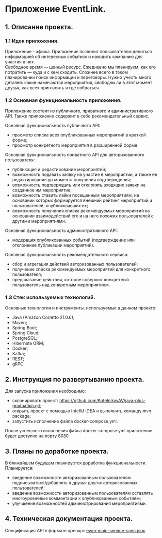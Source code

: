 # Приложение EventLink.
## 1. Описание проекта.
### 1.1 Идея приложения.
Приложение - афиша. Приложение позволит пользователям делиться информацией об интересных событиях и находить компанию 
для участия в них.  
Свободное время — ценный ресурс. Ежедневно мы планируем, как его потратить — куда и с кем сходить. 
Сложнее всего в таком планировании поиск информации и переговоры. Нужно учесть много деталей: какие намечаются 
мероприятия, свободны ли в этот момент друзья, как всех пригласить и где собраться.  
### 1.2 Основная функциональность приложения.
Приложение состоит из публичного, приватного и административного API. Также приложение содержит в себе рекомендательный сервис.  

Основная функциональность публичного API:  
- просмотр списка всех опубликованных мероприятий в краткой форме;
- просмотр конкретного мероприятия в расширенной форме.

Основная функциональность приватного API для авторизованного пользователя:
- публикация и редактирование мероприятий;
- возможность подавать заявку на участие в мероприятии, а также ее редактирование до момента получения подтверждения;
- возможность подтверждать или отклонять входящие заявки на созданное им мероприятие;
- возможность ставить лайки посещенным мероприятиям, на основании которых формируется внешний рейтинг мероприятий 
и пользователей, опубликовавших их;
- возможность получения списка рекомендуемых мероприятий на основании взаимодействий его и на него похожих пользователей 
с другими мероприятиями.

Основная функциональность административного API:
- модерация опубликованных событий (подтверждение или отклонение публикации мероприятий).

Основная функциональность рекомендательного сервиса:
- сбор и агрегация действий авторизованных пользователей;
- получение списка рекомендуемых мероприятий для конкретного пользователя;
- предсказание действия, которое совершит конкретный пользователь над конкретным мероприятием.

### 1.3 Стек используемых технологий.
Основные технологии и инструменты, используемые в данном проекте:
- Java (Amazon Corretto 21.0.6);
- Maven;
- Spring Boot;
- Spring Cloud;
- PostgreSQL;
- Hibernate ORM;
- Docker;
- Kafka;
- REST;
- gRPC.

## 2. Инструкция по развертыванию проекта.
Для запуска приложения необходимо:
- склонировать проект: https://github.com/KotelnikovAV/java-plus-graduation.git;
- открыть проект с помощью IntelliJ IDEA и выполнить команду mvn package;
- запустить исполнение файла docker-compose.yml.  

После успешного исполнения файла docker-compose.yml приложение будет доступно на порту 8080.

## 3. Планы по доработке проекта.
В ближайшем будущем планируется доработка функциональности. Планируется:
- введение возможности авторизованным пользователям подписываться/добавлять в друзья других авторизованных пользователей;
- введение возможности авторизованным пользователям оставлять многоуровневые комментарии к опубликованным событиям;
- улучшение возможностей администрирования мероприятиями.

## 4. Техническая документация проекта.
Спецификация API в формате openapi: [ewm-main-service-spec.json](https://github.com/user-attachments/files/18718734/ewm-main-service-spec.json)
